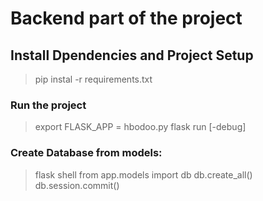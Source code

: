 # Backend part of the project

## Install Dpendencies and Project Setup
> pip instal -r requirements.txt

### Run the project
> export FLASK_APP = hbodoo.py
> flask run [-debug]

### Create Database from models:
> flask shell
> from app.models import db
> db.create_all()
> db.session.commit()
